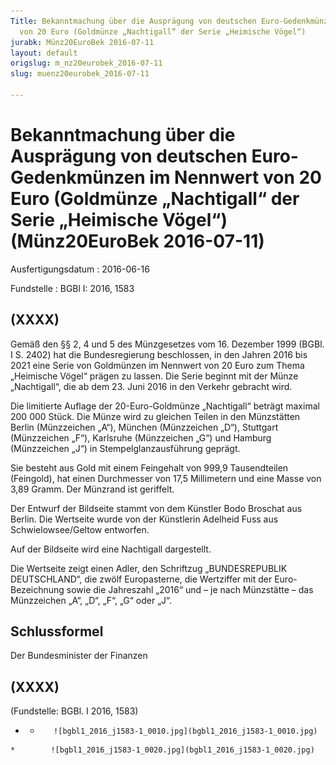```yaml
---
Title: Bekanntmachung über die Ausprägung von deutschen Euro-Gedenkmünzen im Nennwert
  von 20 Euro (Goldmünze „Nachtigall“ der Serie „Heimische Vögel“)
jurabk: Münz20EuroBek 2016-07-11
layout: default
origslug: m_nz20eurobek_2016-07-11
slug: muenz20eurobek_2016-07-11

---
```


# Bekanntmachung über die Ausprägung von deutschen Euro-Gedenkmünzen im Nennwert von 20 Euro (Goldmünze „Nachtigall“ der Serie „Heimische Vögel“) (Münz20EuroBek 2016-07-11)

Ausfertigungsdatum
:   2016-06-16

Fundstelle
:   BGBl I: 2016, 1583


## (XXXX)

Gemäß den §§ 2, 4 und 5 des Münzgesetzes vom 16. Dezember 1999 (BGBl. I S. 2402) hat die Bundesregierung beschlossen, in den Jahren 2016 bis 2021 eine Serie von Goldmünzen im Nennwert von 20 Euro zum Thema „Heimische Vögel“ prägen zu lassen. Die Serie beginnt mit der Münze „Nachtigall“, die ab dem 23. Juni 2016 in den Verkehr gebracht wird.

Die limitierte Auflage der 20-Euro-Goldmünze „Nachtigall“ beträgt maximal 200 000 Stück. Die Münze wird zu gleichen Teilen in den Münzstätten Berlin (Münzzeichen „A“), München (Münzzeichen „D“), Stuttgart (Münzzeichen „F“), Karlsruhe (Münzzeichen „G“) und Hamburg (Münzzeichen „J“) in Stempelglanzausführung geprägt.

Sie besteht aus Gold mit einem Feingehalt von
999,9 Tausendteilen              (Feingold), hat einen Durchmesser von 17,5 Millimetern und eine Masse von 3,89 Gramm. Der Münzrand ist geriffelt.

Der Entwurf der Bildseite stammt von dem Künstler Bodo Broschat aus Berlin. Die Wertseite wurde von der Künstlerin Adelheid Fuss aus Schwielowsee/Geltow entworfen.

Auf der Bildseite wird eine Nachtigall dargestellt.

Die Wertseite zeigt einen Adler, den Schriftzug „BUNDESREPUBLIK DEUTSCHLAND“, die zwölf Europasterne, die Wertziffer mit der Euro-Bezeichnung sowie die Jahreszahl „2016“ und – je nach Münzstätte – das Münzzeichen „A“, „D“, „F“, „G“ oder „J“.


## Schlussformel

Der Bundesminister der Finanzen


## (XXXX)

(Fundstelle: BGBl. I 2016, 1583)


*    *        ![bgbl1_2016_j1583-1_0010.jpg](bgbl1_2016_j1583-1_0010.jpg)
    *        ![bgbl1_2016_j1583-1_0020.jpg](bgbl1_2016_j1583-1_0020.jpg)


